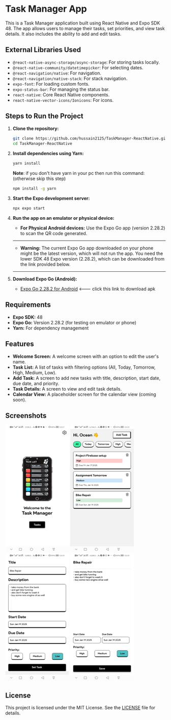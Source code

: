 # Task Manager App

This is a Task Manager application built using React Native and Expo SDK 48. The app allows users to manage their tasks, set priorities, and view task details. It also includes the ability to add and edit tasks.

## External Libraries Used

- `@react-native-async-storage/async-storage`: For storing tasks locally.
- `@react-native-community/datetimepicker`: For selecting dates.
- `@react-navigation/native`: For navigation.
- `@react-navigation/native-stack`: For stack navigation.
- `expo-font`: For loading custom fonts.
- `expo-status-bar`: For managing the status bar.
- `react-native`: Core React Native components.
- `react-native-vector-icons/Ionicons`: For icons.

## Steps to Run the Project

1. **Clone the repository:**
   ```sh
   git clone https://github.com/hussain2125/TaskManager-ReactNative.git
   cd TaskManager-ReactNative
   ```

2. **Install dependencies using Yarn:**
   ```sh
   yarn install
   ```
    **Note**: if you don't have yarn in your pc then run this command: (otherwise skip this step)
    ```sh 
    npm install -g yarn
    ```
3. **Start the Expo development server:**
   ```sh
   npx expo start
   ```

4. **Run the app on an emulator or physical device:**
   - **For Physical Android devices:** Use the Expo Go app (version 2.28.2) to scan the QR code generated.
   ---
   - **Warning:** The current Expo Go app downloaded on your phone might be the latest version, which will not run the app. You need the lower SDK 48 Expo version (2.28.2), which can be downloaded from the link provided below.
   ---

5. **Download Expo Go (Android):**
    - [Expo Go 2.28.2 for Android](https://expo.dev/go?sdkVersion=48&platform=android&device=true) <--- click this link to download apk

## Requirements

- **Expo SDK:** 48
- **Expo Go:** Version 2.28.2 (for testing on emulator or phone)
- **Yarn:** For dependency management


## Features

- **Welcome Screen:** A welcome screen with an option to edit the user's name.
- **Task List:** A list of tasks with filtering options (All, Today, Tomorrow, High, Medium, Low).
- **Add Task:** A screen to add new tasks with title, description, start date, due date, and priority.
- **Task Details:** A screen to view and edit task details.
- **Calendar View:** A placeholder screen for the calendar view (coming soon).

## Screenshots

<p>
  <img src="./screenshots/welcome.png" alt="Welcome Screen" height="400" width="200">
  <img src="./screenshots/tasks.png" alt="Task List" height="400" width="200">
  <img src="./screenshots/add-task.png" alt="Add Task" height="400" width="200">
  <img src="./screenshots/task-details.png" alt="Task Details" height="400" width="200">
</p>

## License

This project is licensed under the MIT License. See the [LICENSE](LICENSE) file for details.

